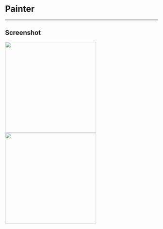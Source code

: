 # Painter
----------------------------

Screenshot
----------------------------
<div>
<img width="300" src="https://user-images.githubusercontent.com/47909174/79640571-44c10280-81cd-11ea-9d0f-66c5437a95ec.png">
<img width="300" src="https://user-images.githubusercontent.com/47909174/79640575-468ac600-81cd-11ea-8ec7-11fda5b25634.jpg">
</div>
